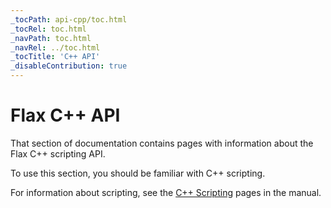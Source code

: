 ```yaml
---
_tocPath: api-cpp/toc.html
_tocRel: toc.html
_navPath: toc.html
_navRel: ../toc.html
_tocTitle: 'C++ API'
_disableContribution: true
---
```


# Flax C++ API

That section of documentation contains pages with information about the Flax C++ scripting API.

To use this section, you should be familiar with C++ scripting.

For information about scripting, see the [C++ Scripting](/manual/scripting/cpp/index.html) pages in the manual.